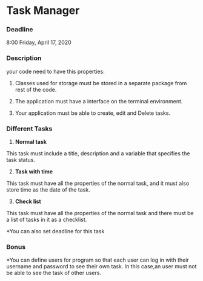 # Task Manager

### **Deadline**
8:00 Friday, April 17, 2020

### **Description**

your code need to have this properties:

1) Classes used for storage must be stored in a separate package from rest of the code.

2) The application must have a interface on the terminal environment.

3) Your application must be able to create, edit and Delete tasks.

### **Different Tasks**

1) **Normal task**

This task must include a title, description and a variable that specifies the task status.

2) **Task with time**

This task must have all the properties of the normal task, and it must also store time as the date of the task.

3) **Check list**

This task must have all the properties of the normal task and there must be a list of tasks in it as a checklist.

*You can also set deadline for this task

### **Bonus**

*You can define users for program so that each user can log in with their username and password to see their own task. In this case,an user must not be able to see the task of other users.
